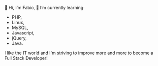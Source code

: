 👋 Hi, I’m Fabio,
🌱 I’m currently learning: 
- PHP,
- Linux,
- MySQL,
- Javascript,
- jQuery,
- Java.
  
I like the IT world and I'm striving to improve more and more to become a Full Stack Developer!

